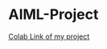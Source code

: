 # AIML-Project


[Colab Link of my project](https://colab.research.google.com/drive/1-Q6oF3SX95sbd0D7N9wZwR8LzaUzzHqN?usp=sharing)
